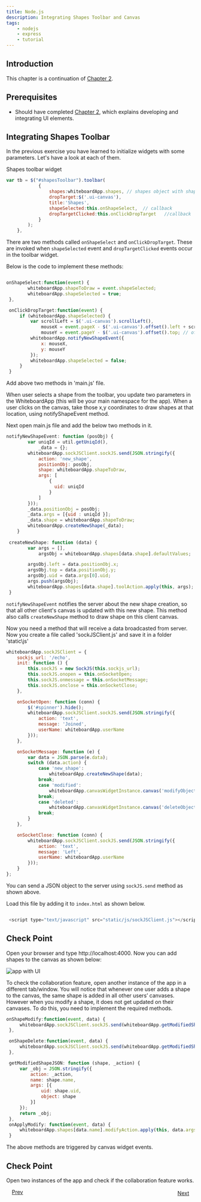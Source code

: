 ```yaml
---
title: Node.js
description: Integrating Shapes Toolbar and Canvas
tags:
    - nodejs
    - express
    - tutorial
---
```


## Introduction

This chapter is a continuation of [Chapter 2](/frameworks/nodejs/nodejs-tutorial/step02-creating-ui.html).

## Prerequisites

+ Should have completed [Chapter 2](/frameworks/nodejs/nodejs-tutorial/step02-creating-ui.html), which explains developing and integrating UI elements.
  
## Integrating Shapes Toolbar
    
In the previous exercise you have learned to initialize widgets with some parameters. Let's have a look at each of them.

Shapes toolbar widget
```javascript
var tb = $("#shapesToolbar").toolbar(
            {
                shapes:whiteboardApp.shapes, // shapes object with shape 'name' and 'iconname' ex: shapes = {  rectangle: {  name: 'rectangle', imagesPath:'/static/images/' } }
                dropTarget:$('.ui-canvas'),
                title:'Shapes',
                shapeSelected:this.onShapeSelect,  // callback
                dropTargetClicked:this.onClickDropTarget   //callback
            }
        );
    },
```
There are two methods called `onShapeSelect` and `onClickDropTarget`. These are invoked when `shapeSelected` event and `dropTargetClicked` events occur in the toolbar widget.

Below is the code to implement these methods:
```javascript

onShapeSelect:function(event) {
        whiteboardApp.shapeToDraw = event.shapeSelected;
        whiteboardApp.shapeSelected = true;
 },

 onClickDropTarget:function(event) {
     if (whiteboardApp.shapeSelected) {
         var scrollLeft = $('.ui-canvas').scrollLeft(),
             mouseX = event.pageX - $('.ui-canvas').offset().left + scrollLeft, // offset X
             mouseY = event.pageY - $('.ui-canvas').offset().top; // offset Y
         whiteboardApp.notifyNewShapeEvent({
             x: mouseX,
             y: mouseY
         });
         whiteboardApp.shapeSelected = false;
     }
 }

```

Add above two methods in 'main.js' file.

When user selects a shape from the toolbar, you  update two parameters in the WhiteboardApp (this will be your main namespace for the app). When a user clicks on the canvas, take those x,y coordinates to draw shapes at that location, using notifyShapeEvent method.

Next open main.js file and add the below two methods in it.


```javascript
notifyNewShapeEvent: function (posObj) {
        var uniqId = util.getUniqId(),
            _data = {};
        whiteboardApp.sockJSClient.sockJS.send(JSON.stringify({
            action: 'new_shape',
            positionObj: posObj,
            shape: whiteboardApp.shapeToDraw,
            args: [
                {
                  uid: uniqId
                }
            ]
        }));
        _data.positionObj = posObj;
        _data.args = [{uid : uniqId }];
        _data.shape = whiteboardApp.shapeToDraw;
        whiteboardApp.createNewShape(_data);
    }
 
 createNewShape: function (data) {
        var args = [],
            argsObj = whiteboardApp.shapes[data.shape].defaultValues;

        argsObj.left = data.positionObj.x;
        argsObj.top = data.positionObj.y;
        argsObj.uid = data.args[0].uid;
        args.push(argsObj);
        whiteboardApp.shapes[data.shape].toolAction.apply(this, args);
 }
```
 
`notifyNewShapeEvent` notifies the server about the new shape creation, so that all other client's canvas is updated with this new shape. This method also calls `createNewShape` method to draw shape on this client canvas.


Now you need a method that will receive a data broadcasted from server. Now you create a file called 'sockJSClient.js' and save it in a folder 'static\js\'

```javascript
whiteboardApp.sockJSClient = {
    sockjs_url: '/echo',
    init: function () {
        this.sockJS = new SockJS(this.sockjs_url);
        this.sockJS.onopen = this.onSocketOpen;
        this.sockJS.onmessage = this.onSocketMessage;
        this.sockJS.onclose = this.onSocketClose;
    },

    onSocketOpen: function (conn) {
        $('#spinner').hide();
        whiteboardApp.sockJSClient.sockJS.send(JSON.stringify({
            action: 'text',
            message: 'Joined',
            userName: whiteboardApp.userName
        }));
    },

    onSocketMessage: function (e) {
        var data = JSON.parse(e.data);
        switch (data.action) {
            case 'new_shape':
                whiteboardApp.createNewShape(data);
            break;
            case 'modified':
                whiteboardApp.canvasWidgetInstance.canvas('modifyObject', data);
            break;
            case 'deleted':
                whiteboardApp.canvasWidgetInstance.canvas('deleteObject', data);
            break;
        }
    },

    onSocketClose: function (conn) {
        whiteboardApp.sockJSClient.sockJS.send(JSON.stringify({
            action: 'text',
            message: 'Left',
            userName: whiteboardApp.userName
        }));
    }
};

``` 

You can send a JSON object to the server using `sockJS.send` method as shown above.

Load this file by adding it to `index.html` as shown below.

```javascript

 <script type="text/javascript" src="static/js/sockJSClient.js"></script>

``` 
 
## Check Point

Open your browser and type http://localhost:4000. Now you can add shapes to the canvas as shown below:

![app with UI](/images/screenshots/nodejs-whiteboard/whiteboard-02.png)


To check the collaboration feature, open another instance of the app in a different tab/window. You will notice that whenever one user adds a shape to the canvas, the same shape is added in all other users’ canvases. However when you modify a shape, it does not get updated on their  canvases. To do this, you need to implement the required methods.


```javascript
onShapeModify:function(event, data) {
     whiteboardApp.sockJSClient.sockJS.send(whiteboardApp.getModifiedShapeJSON(data, "modified"));
 },

 onShapeDelete:function(event, data) {
     whiteboardApp.sockJSClient.sockJS.send(whiteboardApp.getModifiedShapeJSON(data, "deleted"));
 },

 getModifiedShapeJSON: function (shape, _action) {
     var _obj = JSON.stringify({
         action: _action,
         name: shape.name,
         args: [{
             uid: shape.uid,
             object: shape
         }]
     });
     return _obj;
 },
 onApplyModify: function(event, data) {
     whiteboardApp.shapes[data.name].modifyAction.apply(this, data.args);
 }

```
The above methods are triggered by canvas widget events.


## Check Point

Open two instances of the app and check if the collaboration feature works.

<p><a class="button-plain"  style="padding: 3px 15px;" href="/frameworks/nodejs/nodejs-tutorial/step02-creating-ui.html">Prev</a>  <a class="button-plain"  style="padding: 3px 15px; float: right;" href="/frameworks/nodejs/nodejs-tutorial/step04-integrating-chat.html">Next</a></p>

